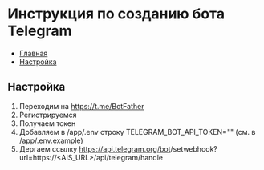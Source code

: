 # Инструкция по созданию бота Telegram

- [Главная](/README.md)
- [Настройка](#настройка)

## Настройка

1. Переходим на https://t.me/BotFather
2. Регистрируемся
3. Получаем токен
4. Добавляем в /app/.env строку TELEGRAM_BOT_API_TOKEN="<token>" (см. в /app/.env.example)
5. Дергаем ссылку https://api.telegram.org/bot<token>/setwebhook?url=https://<AIS_URL>/api/telegram/handle
